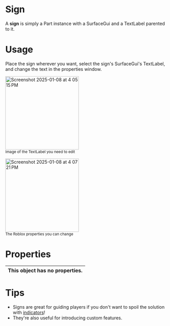 # Sign
A **sign** is simply a Part instance with a SurfaceGui and a TextLabel parented to it.

# Usage
Place the sign wherever you want, select the sign's SurfaceGui's TextLabel, and change the text in the properties window.

<img width="230" alt="Screenshot 2025-01-08 at 4 05 15 PM" src="https://github.com/user-attachments/assets/4f608f75-0dd1-4dfb-8b31-bb82eab4e816" />\
<sup>Image of the TextLabel you need to edit</sup>

<img width="230" alt="Screenshot 2025-01-08 at 4 07 21 PM" src="https://github.com/user-attachments/assets/f200215a-2546-4053-8808-3e76b721e030" />\
<sup>The Roblox properties you can change</sup>

# Properties
|This object has no properties.|
|------------------------------|

# Tips
* Signs are great for guiding players if you don't want to spoil the solution with [indicators](/objects/indicator.md)!
* They're also useful for introducing custom features.
